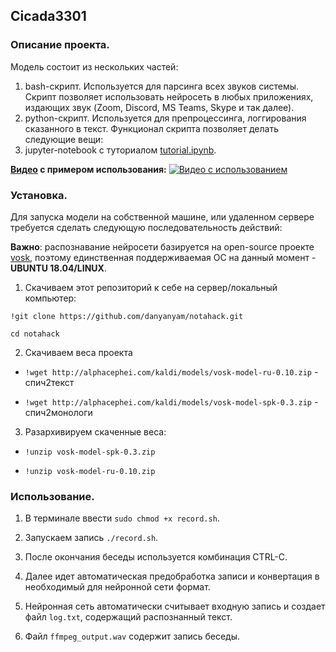 ## Cicada3301


### Описание проекта.
Модель состоит из нескольких частей:
  1. bash-скрипт. Используется для парсинга всех звуков системы. Скрипт позволяет использовать нейросеть в любых приложениях, издающих звук (Zoom, Discord, MS Teams, Skype и так далее).
  2. python-скрипт. Используется для препроцессинга, логгирования сказанного в текст. Функционал скрипта позволяет делать следующие вещи:
  3. jupyter-notebook с туториалом [tutorial.ipynb](https://github.com/danyanyam/notahack/blob/master/tutorial.ipynb).
  
**[Видео](https://youtu.be/0AvAGU5cs4E) с примером использования:**
[![Видео с использованием](https://i.imgur.com/MsJFLnB.png)](https://youtu.be/0AvAGU5cs4E)
### Установка.

Для запуска модели на собственной машине, или удаленном сервере требуется сделать следующую последовательность действий:

**Важно**: распознавание нейросети базируется на open-source проекте [vosk](https://github.com/alphacep/vosk-api), поэтому единственная поддерживаемая ОС на данный момент - **UBUNTU 18.04/LINUX**.

1. Скачиваем этот репозиторий к себе на сервер/локальный компьютер:

`!git clone https://github.com/danyanyam/notahack.git`

`cd notahack`

2. Скачиваем веса проекта

  - `!wget http://alphacephei.com/kaldi/models/vosk-model-ru-0.10.zip` - спич2текст

  - `!wget http://alphacephei.com/kaldi/models/vosk-model-spk-0.3.zip` - спич2монологи

3. Разархивируем скаченные веса:

  - `!unzip vosk-model-spk-0.3.zip`

  - `!unzip vosk-model-ru-0.10.zip`

### Использование.

1. В терминале ввести `sudo chmod +x record.sh`.

2. Запускаем запись `./record.sh`.

3. После окончания беседы используется комбинация CTRL-C.

4. Далее идет автоматическая предобработка записи и конвертация в необходимый для нейронной сети формат.

5. Нейронная сеть автоматически считывает входную запись и создает файл `log.txt`, содержащий распознанный текст.

6. Файл `ffmpeg_output.wav` содержит запись беседы.

